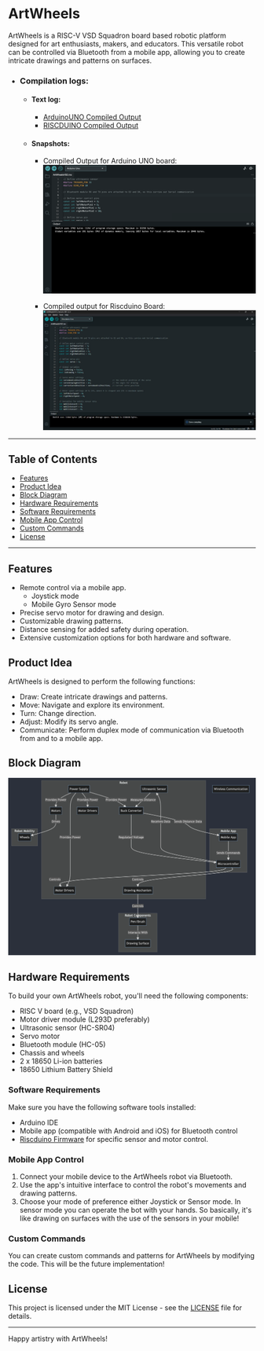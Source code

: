 # ArtWheels

ArtWheels is a RISC-V VSD Squadron board based robotic platform designed for art enthusiasts, makers, and educators. This versatile robot can be controlled via Bluetooth from a mobile app, allowing you to create intricate drawings and patterns on surfaces.

- ### Compilation logs: 
    - #### Text log:
        - [ArduinoUNO Compiled Output](Compiled%20logs/Text%20files/ArduinoUNO_compiled_log.txt)
        - [RISCDUINO Compiled Output](Compiled%20logs/Text%20files/Riscduino_compiled_log.txt) 
    - #### Snapshots:
        - Compiled Output for Arduino UNO board:
        ![ArduinoUNO Compilation Snapshot](Compiled%20logs/Screenshots/ArduinoUno%20Compiled%20Log%20Screenshot.png)

        - Compiled output for Riscduino Board:
         ![RISCDUINO Compilation Snapshot](Compiled%20logs/Screenshots/Riscduino%20Compiled%20Log%20Screenshot.jpeg)

---

## Table of Contents

- [Features](#features)
- [Product Idea](#product-idea)
- [Block Diagram](#block-diagram)
- [Hardware Requirements](#hardware-requirements)
- [Software Requirements](#software-requirements)
- [Mobile App Control](#mobile-app-control)
- [Custom Commands](#custom-commands)
- [License](#license)

---

## Features

- Remote control via a mobile app.
    - Joystick mode
    - Mobile Gyro Sensor mode
- Precise servo motor for drawing and design.
- Customizable drawing patterns.
- Distance sensing for added safety during operation.
- Extensive customization options for both hardware and software.


## Product Idea

ArtWheels is designed to perform the following functions:
- Draw: Create intricate drawings and patterns.
- Move: Navigate and explore its environment.
- Turn: Change direction.
- Adjust: Modify its servo angle.
- Communicate: Perform duplex mode of communication via Bluetooth from and to a mobile app.

## Block Diagram

![Block Diagram](Docs/BlockDiagram.png)

## Hardware Requirements

To build your own ArtWheels robot, you'll need the following components:

- RISC V board (e.g., VSD Squadron)
- Motor driver module (L293D preferably)
- Ultrasonic sensor (HC-SR04)
- Servo motor
- Bluetooth module (HC-05)
- Chassis and wheels
- 2 x 18650 Li-ion batteries
- 18650 Lithium Battery Shield

### Software Requirements

Make sure you have the following software tools installed:

- Arduino IDE
- Mobile app (compatible with Android and iOS) for Bluetooth control
- [Riscduino Firmware](https://github.com/dineshannayya/riscduino_firmware) for specific sensor and motor control.

### Mobile App Control

1. Connect your mobile device to the ArtWheels robot via Bluetooth.
2. Use the app's intuitive interface to control the robot's movements and drawing patterns.
3. Choose your mode of preference either Joystick or Sensor mode. In sensor mode you can operate the bot with your hands. So basically, it's like drawing on surfaces with the use of the sensors in your mobile!

### Custom Commands

You can create custom commands and patterns for ArtWheels by modifying the code. This will be the future implementation!

## License

This project is licensed under the MIT License - see the [LICENSE](Docs/LICENSE) file for details.

---

Happy artistry with ArtWheels!
